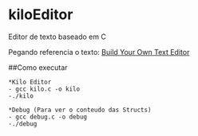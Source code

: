 # kiloEditor

Editor de texto baseado em C

Pegando referencia o texto: [Build Your Own Text Editor](https://viewsourcecode.org/snaptoken/kilo/)

##Como executar
	
	*Kilo Editor
	- gcc kilo.c -o kilo
	-./kilo
	
	*Debug (Para ver o conteudo das Structs)
	- gcc debug.c -o debug
	-./debug
